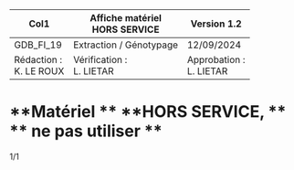 |Col1|Affiche matériel<br>HORS SERVICE|Version 1.2|
|---|---|---|
|GDB_FI_19|Extraction / Génotypage|12/09/2024|
|Rédaction :<br>K. LE ROUX|Vérification :<br>L. LIETAR|Approbation :<br>L. LIETAR|

# **Matériel ** **HORS SERVICE, ** ** ne pas utiliser **


1/1

